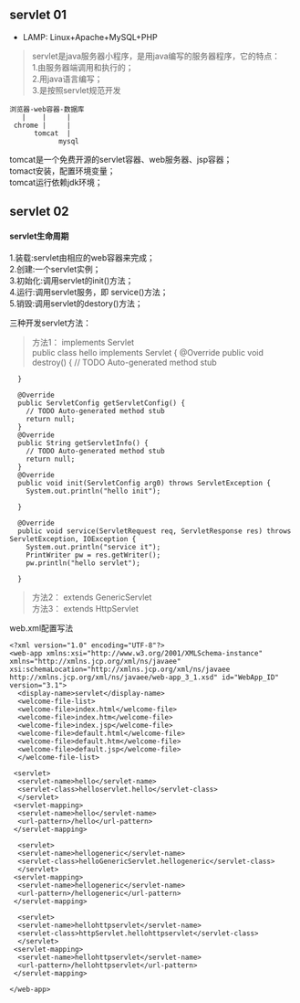 ## servlet 01
* LAMP: Linux+Apache+MySQL+PHP   
>servlet是java服务器小程序，是用java编写的服务器程序，它的特点：    
1.由服务器端调用和执行的；  
2.用java语言编写；  
3.是按照servlet规范开发  

    浏览器-web容器-数据库   
       |    |     |	  		
     chrome |     |   
          tomcat  |  
                mysql
tomcat是一个免费开源的servlet容器、web服务器、jsp容器；  
tomact安装，配置环境变量；  	
tomcat运行依赖jdk环境；


## servlet 02


#### servlet生命周期  
 1.装载:servlet由相应的web容器来完成；    
 2.创建:一个servlet实例；  
 3.初始化:调用servlet的init()方法；   
 4.运行:调用servlet服务，即 service()方法；  
 5.销毁:调用servlet的destory()方法；  

三种开发servlet方法：  
> 方法1： implements Servlet  
      public class hello implements Servlet {
      @Override
      public void destroy() {
        // TODO Auto-generated method stub

      }

      @Override
      public ServletConfig getServletConfig() {
        // TODO Auto-generated method stub
        return null;
      }
      @Override
      public String getServletInfo() {
        // TODO Auto-generated method stub
        return null;
      }
      @Override
      public void init(ServletConfig arg0) throws ServletException {
        System.out.println("hello init");

      }

      @Override
      public void service(ServletRequest req, ServletResponse res) throws ServletException, IOException {
        System.out.println("service it");
        PrintWriter pw = res.getWriter();
        pw.println("hello servlet");

      }

> 方法2： extends GenericServlet    
> 方法3： extends HttpServlet  

web.xml配置写法  

    <?xml version="1.0" encoding="UTF-8"?>
    <web-app xmlns:xsi="http://www.w3.org/2001/XMLSchema-instance" xmlns="http://xmlns.jcp.org/xml/ns/javaee" xsi:schemaLocation="http://xmlns.jcp.org/xml/ns/javaee http://xmlns.jcp.org/xml/ns/javaee/web-app_3_1.xsd" id="WebApp_ID" version="3.1">
      <display-name>servlet</display-name>
      <welcome-file-list>
      <welcome-file>index.html</welcome-file>
      <welcome-file>index.htm</welcome-file>
      <welcome-file>index.jsp</welcome-file>
      <welcome-file>default.html</welcome-file>
      <welcome-file>default.htm</welcome-file>
      <welcome-file>default.jsp</welcome-file>
      </welcome-file-list>

     <servlet> 
      <servlet-name>hello</servlet-name>
      <servlet-class>helloservlet.hello</servlet-class>
      </servlet>
     <servlet-mapping>
      <servlet-name>hello</servlet-name>
      <url-pattern>/hello</url-pattern>
     </servlet-mapping>

      <servlet> 
      <servlet-name>hellogeneric</servlet-name>
      <servlet-class>helloGenericServlet.hellogeneric</servlet-class>
      </servlet>
     <servlet-mapping>
      <servlet-name>hellogeneric</servlet-name>
      <url-pattern>/hellogeneric</url-pattern>
     </servlet-mapping>

      <servlet> 
      <servlet-name>hellohttpservlet</servlet-name>
      <servlet-class>httpServlet.hellohttpservlet</servlet-class>
      </servlet>
     <servlet-mapping>
      <servlet-name>hellohttpservlet</servlet-name>
      <url-pattern>/hellohttpservlet</url-pattern>
     </servlet-mapping>

    </web-app>





